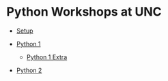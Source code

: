 Python Workshops at UNC
====

* [Setup](https://unc-libraries-data.github.io/Python/Python1/Setup.html)

* [Python 1](https://unc-libraries-data.github.io/Python/Python1/Python-1.html)
  +  [Python 1 Extra](https://unc-libraries-data.github.io/Python/Extras/Python-1-Extras.html)

* [Python 2](https://unc-libraries-data.github.io/Python/Python2/Python-2.html)
